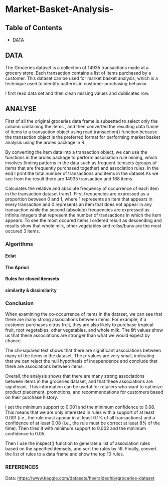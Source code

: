 # Market-Basket-Analysis-

## Table of Contents 

* [DATA](#DATA )





## DATA 

The Groceries dataset is a collection of 14935 transactions made at a grocery store. Each transaction contains a list of items purchased by a customer. This dataset can be used for market basket analysis, which is a technique used to identify patterns in customer purchasing behavior.

I first read data set and then clean missing values and dublicates row. 



## ANALYSE

First of all the original groceries data frame is subsetted  to select only the column containing the items , and then converted the resulting data frame of items to a transaction object  using read.transaction() function because the transaction object is the preferred format for performing market basket analysis using the arules package in R.

By converting the item data into a transaction object, we can use the functions in the arules package to perform association rule mining, which involves finding patterns in the data such as frequent itemsets (groups of items that are frequently purchased together) and association rules. In the end I print the total number of transactions and items in the dataset.As we see from the result there are 14935 transaction and 168 items.


Calculates the relative and absolute frequency of occurrence of each item in the transaction dataset trans1. First frequencies are expressed as a proportion between 0 and 1, where 1 represents an item that appears in every transaction and 0 represents an item that does not appear in any transaction while the second (absolute) frequencies are expressed as infinite integers that represent the number of transactions in which the item appears. To see the most occured items I ordered result as descending and results show that whole milk, other vegetables and rollss/buns are the most occured 3 items.


### Algorithms

#### Eclat

#### The Apriori 

#### Rules for closed itemsets

#### similarity & dissimilarity 


### Conclusion

When examining the co-occurrence of items in the dataset, we can see that there are many strong associations between items. For example, if a customer purchases citrus fruit, they are also likely to purchase tropical fruit, root vegetables, other vegetables, and whole milk. The lift values show us that these associations are stronger than what we would expect by chance.

The chi-squared test shows that there are significant associations between many of the items in the dataset. The p-values are very small, indicating that we can reject the null hypothesis of independence and conclude that there are associations between items.

Overall, the analysis shows that there are many strong associations between items in the groceries dataset, and that these associations are significant. This information can be useful for retailers who want to optimize product placement, promotions, and recommendations for customers based on their purchase history.


I set the minimum support to 0.001 and the minimum confidence to 0.08. This means that we are only interested in rules with a support of at least 0.001 (i.e., the rule must appear in at least 0.1% of all transactions) and a confidence of at least 0.08 (i.e., the rule must be correct at least 8% of the time). Then tried it with minimum support to 0.002 and the minimum confidence to 0.05.

Then I use the inspect() function to generate a list of association rules based on the specified itemsets, and sort the rules by lift. Finally,  convert the list of rules to a data frame and show the top 10 rules.



### REFERENCES

Data: https://www.kaggle.com/datasets/heeraldedhia/groceries-dataset








